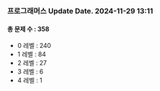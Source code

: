 ### 프로그래머스 Update Date. 2024-11-29 13:11
#### 총 문제 수 : 358
- 0 레벨 : 240
- 1 레벨 : 84
- 2 레벨 : 27
- 3 레벨 : 6
- 4 레벨 : 1
